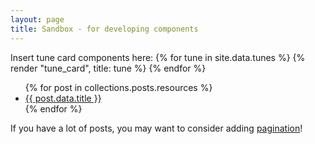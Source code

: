 ```yaml
---
layout: page
title: Sandbox - for developing components
---
```

Insert tune card components here:
{% for tune in site.data.tunes %}
{% render "tune_card", title: tune %}
{% endfor %}



<ul>
  {% for post in collections.posts.resources %}
    <li>
      <a href="{{ post.relative_url }}">{{ post.data.title }}</a>
    </li>
  {% endfor %}
</ul>

If you have a lot of posts, you may want to consider adding [pagination](https://www.bridgetownrb.com/docs/content/pagination)!
